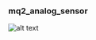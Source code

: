 ### mq2_analog_sensor 
![alt text](https://lastminuteengineers.b-cdn.net/wp-content/uploads/arduino/MQ2-Gas-Sensor.jpg "Logo Title Text 1")
